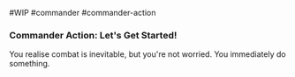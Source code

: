 #WIP #commander #commander-action

### Commander Action: Let's Get Started!

You realise combat is inevitable, but you're not worried. You immediately do something.